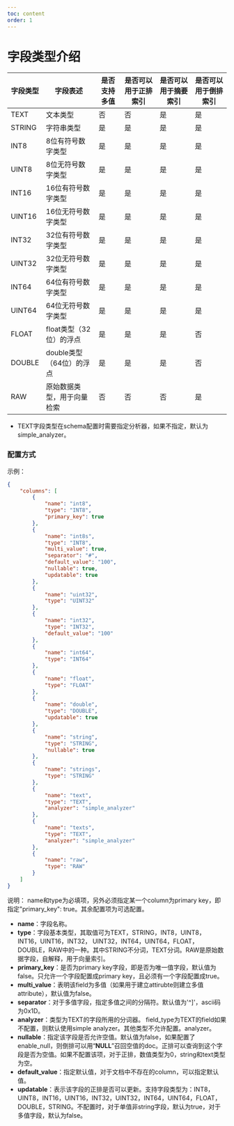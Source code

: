 ```yaml
---
toc: content
order: 1 
---
```


# 字段类型介绍
| **字段类型** | **字段表述** | **是否支持多值** | **是否可以用于正排索引** | **是否可以用于摘要索引** | **是否可以用于倒排索引** |
| --- | --- | --- | --- | --- | --- |
| TEXT | 文本类型 | 否 | 否 | 是 | 是 |
| STRING | 字符串类型 | 是 | 是 | 是 | 是 |
| INT8 | 8位有符号数字类型 | 是 | 是 | 是 | 是 |
| UINT8 | 8位无符号数字类型 | 是 | 是 | 是 | 是 |
| INT16 | 16位有符号数字类型 | 是 | 是 | 是 | 是 |
| UINT16 | 16位无符号数字类型 | 是 | 是 | 是 | 是 |
| INT32 | 32位有符号数字类型 | 是 | 是 | 是 | 是 |
| UINT32 | 32位无符号数字类型 | 是 | 是 | 是 | 是 |
| INT64 | 64位有符号数字类型 | 是 | 是 | 是 | 是 |
| UINT64 | 64位无符号数字类型 | 是 | 是 | 是 | 是 |
| FLOAT | float类型（32位）的浮点 | 是 | 是 | 是 | 否 |
| DOUBLE | double类型（64位）的浮点 | 是 | 是 | 是 | 否 |
| RAW | 原始数据类型，用于向量检索 | 否 | 否 | 否 | 是 |

- TEXT字段类型在schema配置时需要指定分析器，如果不指定，默认为simple_analyzer。
### 配置方式
示例：
```json
{
    "columns": [
        {
            "name": "int8",
            "type": "INT8",
            "primary_key": true
        },
        {
            "name": "int8s",
            "type": "INT8",
            "multi_value": true,
            "separator": "#",
            "default_value": "100",
            "nullable": true,
            "updatable": true
        },
        {
            "name": "uint32",
            "type": "UINT32"
        },
        {
            "name": "int32",
            "type": "INT32",
            "default_value": "100"
        },
        {
            "name": "int64",
            "type": "INT64"
        },
        {
            "name": "float",
            "type": "FLOAT"
        },
        {
            "name": "double",
            "type": "DOUBLE",
            "updatable": true
        },
        {
            "name": "string",
            "type": "STRING",
            "nullable": true
        },
        {
            "name": "strings",
            "type": "STRING"
        },
        {
            "name": "text",
            "type": "TEXT",
            "analyzer": "simple_analyzer"
        },
        {
            "name": "texts",
            "type": "TEXT",
            "analyzer": "simple_analyzer"
        },
        {
            "name": "raw",
            "type": "RAW"
        }
    ]
}
```
 说明：
name和type为必填项，另外必须指定某一个column为primary key，即指定"primary_key": true。其余配置项为可选配置。

- **name**：字段名称。
- **type**：字段基本类型，其取值可为TEXT，STRING，INT8，UINT8，INT16，UINT16，INT32， UINT32，INT64，UINT64，FLOAT，DOUBLE，RAW中的一种。其中STRING不分词，TEXT分词。RAW是原始数据字段，自解释，用于向量索引。
- **primary_key**：是否为primary key字段，即是否为唯一值字段，默认值为false。只允许一个字段配置成primary key，且必须有一个字段配置成true。
- **multi_value**：表明该field为多值（如果用于建立attirubte则建立多值attribute），默认值为false。
- **separator**：对于多值字段，指定多值之间的分隔符。默认值为'^]'，ascii码为0x1D。
- **analyzer**：类型为TEXT的字段所用的分词器。 field_type为TEXT的field如果不配置，则默认使用simple analyzer。其他类型不允许配置。analyzer。
- **nullable**：指定该字段是否允许空值。默认值为false，如果配置了enable_null，则倒排可以用“__NULL__”召回空值的doc。正排可以查询到这个字段是否为空值。如果不配置该项，对于正排，数值类型为0，string和text类型为空。
- **default_value**：指定默认值，对于文档中不存在的column，可以指定默认值。
- **updatable**：表示该字段的正排是否可以更新。支持字段类型为：INT8，UINT8，INT16，UINT16，INT32，UINT32，INT64，UINT64，FLOAT，DOUBLE，STRING。不配置时，对于单值非string字段，默认为true，对于多值字段，默认为false。

